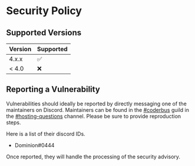 # Security Policy

## Supported Versions

| Version | Supported          |
| ------- | ------------------ |
| 4.x.x   | :white_check_mark: |
| < 4.0   | :x:                |

## Reporting a Vulnerability

Vulnerabilities should ideally be reported by directly messaging one of the maintainers on Discord. Maintainers can be found in the [#coderbus](https://discord.gg/Vh8TJp9) guild in the [#hosting-questions](https://discord.com/channels/484170914754330625/653425022966169620) channel. Please be sure to provide reproduction steps.

Here is a list of their discord IDs.

- Dominion#0444

Once reported, they will handle the processing of the security advisory.
